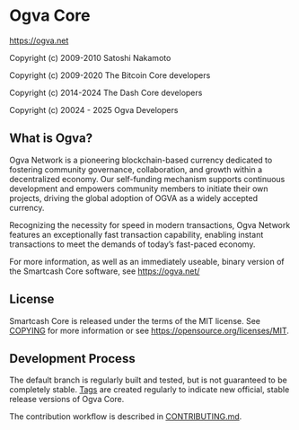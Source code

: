 Ogva Core
==============

https://ogva.net

 Copyright (c) 2009-2010 Satoshi Nakamoto
 
 Copyright (c) 2009-2020 The Bitcoin Core developers
 
 Copyright (c) 2014-2024 The Dash Core developers
 
 Copyright (c) 20024 - 2025 Ogva Developers

What is Ogva?
----------------

Ogva Network is a pioneering blockchain-based currency dedicated to fostering community governance, collaboration, and growth within a decentralized economy. Our self-funding mechanism supports continuous development and empowers community members to initiate their own projects, driving the global adoption of OGVA as a widely accepted currency.

Recognizing the necessity for speed in modern transactions, Ogva Network features an exceptionally fast transaction capability, enabling instant transactions to meet the demands of today’s fast-paced economy.

For more information, as well as an immediately useable, binary version of
the Smartcash Core software, see https://ogva.net/

License
-------

Smartcash Core is released under the terms of the MIT license. See [COPYING](COPYING) for more
information or see https://opensource.org/licenses/MIT.

Development Process
-------------------

The default branch is regularly built and tested, but is not guaranteed to be
completely stable. [Tags](https://github.com/ogvanetwork/ogva-core/tags) are created
regularly to indicate new official, stable release versions of Ogva Core.

The contribution workflow is described in [CONTRIBUTING.md](CONTRIBUTING.md).
